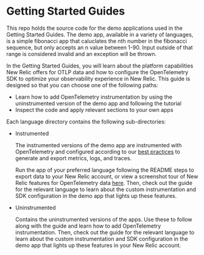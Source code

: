 # Getting Started Guides

This repo holds the source code for the demo applications used in the Getting Started Guides. The demo app, available in a variety of languages, is a simple fibonacci app that caluclates the nth number in the fibonacci sequence, but only accepts an n value between 1-90. Input outside of that range is considered invalid and an exception will be thrown. 

In the Getting Started Guides, you will learn about the platform capabilities New Relic offers for OTLP data and how to configure the OpenTelemetry SDK to optimize your observability experience in New Relic. This guide is designed so that you can choose one of the following paths:

* Learn how to add OpenTelemetry instrumentation by using the uninstrumented version of the demo app and following the tutorial
* Inspect the code and apply relevant sections to your own apps

Each language directory contains the following sub-directories:

* Instrumented

  The instrumented versions of the demo app are instrumented with OpenTelemetry and configured according to our [best practices](https://docs.newrelic.com/docs/more-integrations/open-source-telemetry-integrations/opentelemetry/best-practices/opentelemetry-best-practices-overview/) to generate and export metrics, logs, and traces. 

  Run the app of your preferred language following the README steps to export data to your New Relic account, or view a screenshot tour of New Relic features for OpenTelemetry data [here](https://developer.newrelic.com/collect-data/opentelemetry-manual/view/). Then, check out the guide for the relevant language to learn about the custom instrumentation and SDK configuration in the demo app that lights up these features. 

* Uninstrumented
  
  Contains the uninstrumented versions of the apps. Use these to follow along with the guide and learn how to add OpenTelemetry instrumentation. Then, check out the guide for the relevant language to learn about the custom instrumentation and SDK configuration in the demo app that lights up these features in your New Relic account. 